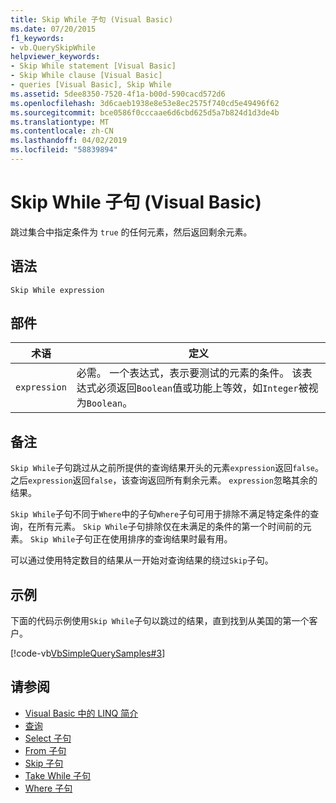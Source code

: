 ```yaml
---
title: Skip While 子句 (Visual Basic)
ms.date: 07/20/2015
f1_keywords:
- vb.QuerySkipWhile
helpviewer_keywords:
- Skip While statement [Visual Basic]
- Skip While clause [Visual Basic]
- queries [Visual Basic], Skip While
ms.assetid: 5dee8350-7520-4f1a-b00d-590cacd572d6
ms.openlocfilehash: 3d6caeb1938e8e53e8ec2575f740cd5e49496f62
ms.sourcegitcommit: bce0586f0cccaae6d6cbd625d5a7b824d1d3de4b
ms.translationtype: MT
ms.contentlocale: zh-CN
ms.lasthandoff: 04/02/2019
ms.locfileid: "58839894"
---
```

# <a name="skip-while-clause-visual-basic"></a>Skip While 子句 (Visual Basic)
跳过集合中指定条件为 `true` 的任何元素，然后返回剩余元素。  
  
## <a name="syntax"></a>语法  
  
```  
Skip While expression  
```  
  
## <a name="parts"></a>部件  
  
|术语|定义|  
|---|---|  
|`expression`|必需。 一个表达式，表示要测试的元素的条件。 该表达式必须返回`Boolean`值或功能上等效，如`Integer`被视为`Boolean`。|  
  
## <a name="remarks"></a>备注  
 `Skip While`子句跳过从之前所提供的查询结果开头的元素`expression`返回`false`。 之后`expression`返回`false`，该查询返回所有剩余元素。 `expression`忽略其余的结果。  
  
 `Skip While`子句不同于`Where`中的子句`Where`子句可用于排除不满足特定条件的查询，在所有元素。 `Skip While`子句排除仅在未满足的条件的第一个时间前的元素。 `Skip While`子句正在使用排序的查询结果时最有用。  
  
 可以通过使用特定数目的结果从一开始对查询结果的绕过`Skip`子句。  
  
## <a name="example"></a>示例  
 下面的代码示例使用`Skip While`子句以跳过的结果，直到找到从美国的第一个客户。  
  
 [!code-vb[VbSimpleQuerySamples#3](~/samples/snippets/visualbasic/VS_Snippets_VBCSharp/VbSimpleQuerySamples/VB/QuerySamples1.vb#3)]  
  
## <a name="see-also"></a>请参阅

- [Visual Basic 中的 LINQ 简介](../../../visual-basic/programming-guide/language-features/linq/introduction-to-linq.md)
- [查询](../../../visual-basic/language-reference/queries/index.md)
- [Select 子句](../../../visual-basic/language-reference/queries/select-clause.md)
- [From 子句](../../../visual-basic/language-reference/queries/from-clause.md)
- [Skip 子句](../../../visual-basic/language-reference/queries/skip-clause.md)
- [Take While 子句](../../../visual-basic/language-reference/queries/take-while-clause.md)
- [Where 子句](../../../visual-basic/language-reference/queries/where-clause.md)
